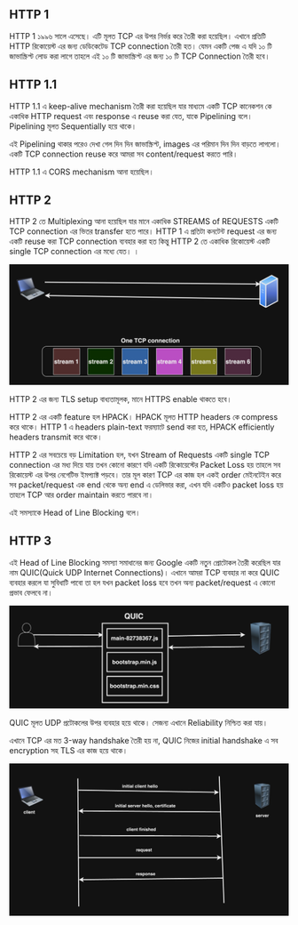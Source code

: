 ## HTTP 1

HTTP 1 ১৯৯৬ সালে এসেছে। এটি মূলত TCP এর উপর নির্ভর করে তৈরী করা হয়েছিল। এখানে প্রতিটি HTTP রিকোয়েস্ট এর জন্য ডেডিকেটেড TCP connection তৈরী হত। যেমন একটি পেজ এ যদি ১০ টি জাভাস্ক্রিপ্ট লোড করা লাগে তাহলে এই ১০ টি জাভাস্ক্রিপ্ট এর জন্য ১০ টি TCP Connection তৈরী হবে। 

## HTTP 1.1

HTTP 1.1 এ keep-alive mechanism তৈরী করা হয়েছিল যার মাধ্যমে একটি TCP কানেকশন কে একাধিক HTTP request এবং response এ reuse করা যেত, যাকে Pipelining বলে। Pipelining মূলত Sequentially হয়ে থাকে।

এই Pipelining থাকার পরেও দেখা গেল দিন দিন জাভাস্ক্রিপ্ট, images এর পরিমান দিন দিন বাড়তে লাগলো। একটি TCP connection reuse করে আমরা সব content/request করতে পারি।

HTTP 1.1 এ CORS mechanism আনা হয়েছিল।

## HTTP 2

HTTP 2 তে Multiplexing আনা হয়েছিল যার মানে একাধিক STREAMS of REQUESTS একটি TCP connection এর ভিতর transfer হতে পারে। HTTP 1 এ প্রতিটা কনটেন্ট request এর জন্য একটি reuse করা TCP connection ব্যবহার করা হত কিন্তু HTTP 2 তে একাধিক রিকোয়েস্ট একটি single TCP connection এর মধ্যে যেত। । 

<p align="center">
  <img src="./images/http-2.png" alt="http 2">
</p>

HTTP 2 এর জন্য TLS setup বাধ্যতামূলক, মানে HTTPS enable থাকতে হবে।

HTTP 2 এর একটি feature হল HPACK। HPACK মূলত HTTP headers কে compress করে থাকে। HTTP 1 এ headers plain-text ফরম্যাটে send করা হত, HPACK efficiently headers transmit করে থাকে।

HTTP 2 এর সবচেয়ে বড় Limitation হল, যখন Stream of Requests একটি single TCP connection এর মধ্য দিয়ে যায় তখন কোনো কারণে যদি একটি রিকোয়েস্টের Packet Loss হয় তাহলে সব রিকোয়েস্ট এর উপর নেগেটিভ ইমপ্যাক্ট পড়বে। তার মূল কারণ TCP এর কাজ হল একই order মেইনটেইন করে সব packet/request এক end থেকে অন্য end এ ডেলিভার করা, এখন যদি একটিও packet loss হয় তাহলে TCP আর order maintain করতে পারবে না।

এই সমস্যাকে Head of Line Blocking বলে। 

## HTTP 3

এই Head of Line Blocking সমস্যা সমাধানের জন্য Google একটি নতুন প্রোটোকল তৈরী করেছিল যার নাম QUIC(Quick UDP Internet Connections)। এখানে আমরা TCP ব্যবহার না করে QUIC ব্যবহার করলে যা সুবিধাটি পাবো তা হল যখন packet loss হবে তখন অন্য packet/request এ কোনো প্রভাব ফেলবে না।

<p align="center">
  <img src="./images/quic.png" alt="QUIC">
</p>

QUIC মূলত UDP প্রটোকলের উপর ব্যবহার হয়ে থাকে। সেজন্য এখানে Reliability নিশ্চিত করা যায়। 

এখানে TCP এর মত 3-way handshake তৈরী হয় না, QUIC নিজের initial handshake এ সব encryption সহ TLS এর কাজ হয়ে থাকে। 

<p align="center">
  <img src="./images/quic-2.png" alt="QUIC">
</p>


